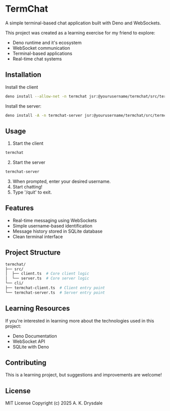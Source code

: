 
# TermChat

A simple terminal-based chat application built with Deno and WebSockets.

This project was created as a learning exercise for my friend to explore:
- Deno runtime and it's ecosystem
- WebSocket communication
- Terminal-based applications
- Real-time chat systems

## Installation

Install the client
```bash
deno install --allow-net -n termchat jsr:@yourusername/termchat/src/termchat-client
```

Install the server:
```bash
deno install -A -n termchat-server jsr:@yourusername/termchat/src/termchat-server
```

## Usage

1. Start the client
```bash
termchat
```
2. Start the server
```bash
termchat-server
```
3. When prompted, enter your desired username.
4. Start chatting!
5. Type '/quit' to exit.

## Features

- Real-time messaging using WebSockets
- Simple username-based identification
- Message history stored in SQLite database
- Clean terminal interface

## Project Structure

```bash
termchat/
├── src/
│  ├── client.ts  # Core client logic
│  └── server.ts  # Core server logic
└── cli/
├── termchat-client.ts  # Client entry point
└── termchat-server.ts  # Server entry point
```

## Learning Resources

If you're interested in learning more about the technologies used in this project:
- Deno Documentation
- WebSocket API
- SQLite with Deno

## Contributing
This is a learning project, but suggestions and improvements are welcome!

## License
MIT License
Copyright (c) 2025 A. K. Drysdale